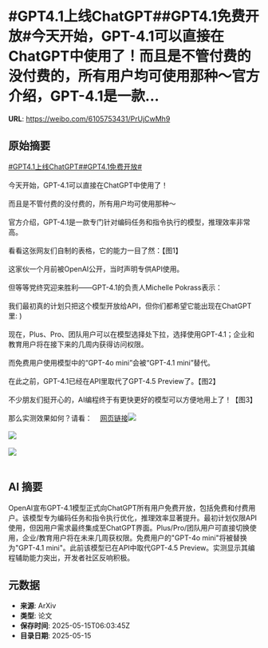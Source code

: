 # #GPT4.1上线ChatGPT##GPT4.1免费开放#今天开始，GPT-4.1可以直接在ChatGPT中使用了！而且是不管付费的没付费的，所有用户均可使用那种～官方介绍，GPT-4.1是一款...

**URL**: https://weibo.com/6105753431/PrUjCwMh9

## 原始摘要

<a href="https://m.weibo.cn/search?containerid=231522type%3D1%26t%3D10%26q%3D%23GPT4.1%E4%B8%8A%E7%BA%BFChatGPT%23&amp;extparam=%23GPT4.1%E4%B8%8A%E7%BA%BFChatGPT%23" data-hide=""><span class="surl-text">#GPT4.1上线ChatGPT#</span></a><a href="https://m.weibo.cn/search?containerid=231522type%3D1%26t%3D10%26q%3D%23GPT4.1%E5%85%8D%E8%B4%B9%E5%BC%80%E6%94%BE%23&amp;extparam=%23GPT4.1%E5%85%8D%E8%B4%B9%E5%BC%80%E6%94%BE%23" data-hide=""><span class="surl-text">#GPT4.1免费开放#</span></a><br><br>今天开始，GPT-4.1可以直接在ChatGPT中使用了！<br><br>而且是不管付费的没付费的，所有用户均可使用那种～<br><br>官方介绍，GPT-4.1是一款专门针对编码任务和指令执行的模型，推理效率非常高。<br><br>看看这张网友们自制的表格，它的能力一目了然：【图1】<br><br>这家伙一个月前被OpenAI公开，当时声明专供API使用。<br><br>但等等党终究迎来胜利——GPT-4.1的负责人Michelle Pokrass表示：<br><br>我们最初真的计划只把这个模型开放给API，但你们都希望它能出现在ChatGPT里: )<br><br>现在，Plus、Pro、团队用户可以在模型选择处下拉，选择使用GPT-4.1；企业和教育用户将在接下来的几周内获得访问权限。<br><br>而免费用户使用模型中的“GPT-4o mini”会被“GPT-4.1 mini”替代。<br><br>在此之前，GPT-4.1已经在API里取代了GPT-4.5 Preview了。【图2】<br><br>不少朋友们挺开心的，AI编程终于有更快更好的模型可以方便地用上了！【图3】<br><br>那么实测效果如何？请看：<a href="https://weibo.cn/sinaurl?u=https%3A%2F%2Fmp.weixin.qq.com%2Fs%2FuPJ_LsSrIfWSj_eUN52tzQ" data-hide=""><span class="url-icon"><img style="width: 1rem;height: 1rem" src="https://h5.sinaimg.cn/upload/2015/09/25/3/timeline_card_small_web_default.png" referrerpolicy="no-referrer"></span><span class="surl-text">网页链接</span></a><img style="" src="https://tvax2.sinaimg.cn/large/006Fd7o3gy1i1fyz0xhqwj30uw0w2jz2.jpg" referrerpolicy="no-referrer"><br><br><img style="" src="https://tvax4.sinaimg.cn/large/006Fd7o3gy1i1fyz1zmozj30oe0w4ad4.jpg" referrerpolicy="no-referrer"><br><br><img style="" src="https://tvax4.sinaimg.cn/large/006Fd7o3gy1i1fyz3bo5oj30ws0by7aw.jpg" referrerpolicy="no-referrer"><br><br>

## AI 摘要

OpenAI宣布GPT-4.1模型正式向ChatGPT所有用户免费开放，包括免费和付费用户。该模型专为编码任务和指令执行优化，推理效率显著提升。最初计划仅限API使用，但因用户需求最终集成至ChatGPT界面。Plus/Pro/团队用户可直接切换使用，企业/教育用户将在未来几周获权限。免费用户的"GPT-4o mini"将被替换为"GPT-4.1 mini"。此前该模型已在API中取代GPT-4.5 Preview。实测显示其编程辅助能力突出，开发者社区反响积极。

## 元数据

- **来源**: ArXiv
- **类型**: 论文
- **保存时间**: 2025-05-15T06:03:45Z
- **目录日期**: 2025-05-15
